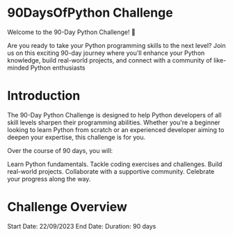 # 90DaysOfPython Challenge 

Welcome to the 90-Day Python Challenge! 🚀

Are you ready to take your Python programming skills to the next level? Join us on this exciting 90-day journey where you'll enhance your Python knowledge, build real-world projects, and connect with a community of like-minded Python enthusiasts


# Introduction
The 90-Day Python Challenge is designed to help Python developers of all skill levels sharpen their programming abilities. Whether you're a beginner looking to learn Python from scratch or an experienced developer aiming to deepen your expertise, this challenge is for you.

Over the course of 90 days, you will:

Learn Python fundamentals.
Tackle coding exercises and challenges.
Build real-world projects.
Collaborate with a supportive community.
Celebrate your progress along the way.


# Challenge Overview
Start Date: 22/09/2023
End Date: 
Duration: 90 days
